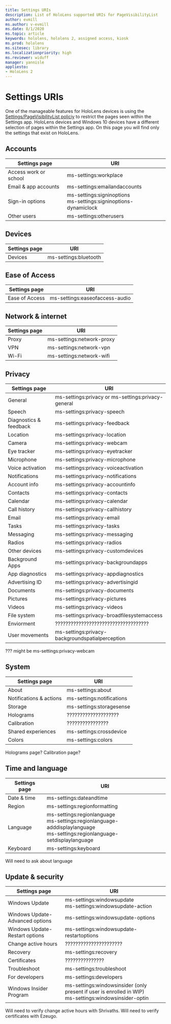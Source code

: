 ```yaml
---
title: Settings URIs
description: List of HoloLens supported URIs for PageVisibilityList
author: evmill
ms.author: v-evmill
ms.date: 8/1/2020
ms.topic: article
keywords: hololens, hololens 2, assigned access, kiosk
ms.prod: hololens
ms.sitesec: library
ms.localizationpriority: high
ms.reviewer: widuff
manager: yannisle
appliesto:
- HoloLens 2
---
```


# Settings URIs

One of the manageable features for HoloLens devices is using the [Settings/PageVisibilityList policiy](https://docs.microsoft.com/windows/client-management/mdm/policy-csp-settings#settings-pagevisibilitylist) to restrict the pages seen within the Settings app. HoloLens devices and Windows 10 devices have a different selection of pages within the Settings app. On this page you will find only the settings that exist on HoloLens. 

## Accounts

|Settings page| URI |
|-------------|-----|
| Access work or school | ms-settings:workplace |
| Email & app accounts  | ms-settings:emailandaccounts |
| Sign-in options | ms-settings:signinoptions<br>ms-settings:signinoptions-dynamiclock |
| Other users | ms-settings:otherusers |

## Devices

|Settings page| URI |
|-------------|-----|
| Devices | ms-settings:bluetooth |

## Ease of Access

|Settings page| URI |
|-------------|-----|
| Ease of Access | ms-settings:easeofaccess-audio |

## Network & internet

|Settings page| URI |
|-------------|-----|
| Proxy | ms-settings:network-proxy |
| VPN | ms-settings:network-vpn |
| Wi-Fi | ms-settings:network-wifi |

## Privacy

|Settings page| URI |
|-------------|-----|
| General | ms-settings:privacy or ms-settings:privacy-general |
| Speech | ms-settings:privacy-speech |
| Diagnostics & feedback | ms-settings:privacy-feedback |
| Location | ms-settings:privacy-location |
| Camera | ms-settings:privacy-webcam |
| Eye tracker | ms-settings:privacy-eyetracker |
| Microphone | ms-settings:privacy-microphone |
| Voice activation | ms-settings:privacy-voiceactivation |
| Notifications | ms-settings:privacy-notifications |
| Account info | ms-settings:privacy-accountinfo |
| Contacts | ms-settings:privacy-contacts |
| Calendar | ms-settings:privacy-calendar |
| Call history | ms-settings:privacy-callhistory |
| Email | ms-settings:privacy-email |
| Tasks | ms-settings:privacy-tasks |
| Messaging | ms-settings:privacy-messaging |
| Radios | ms-settings:privacy-radios |
| Other devices | ms-settings:privacy-customdevices |
| Background Apps | ms-settings:privacy-backgroundapps |
| App diagnostics | ms-settings:privacy-appdiagnostics |
| Advertising ID | ms-settings:privacy-advertisingid |
| Documents | ms-settings:privacy-documents |
| Pictures | ms-settings:privacy-pictures |
| Videos | ms-settings:privacy-videos |
| File system | ms-settings:privacy-broadfilesystemaccess |
| Enviorment | ???????????????????????????????????? |
| User movements | ms-settings:privacy-backgroundspatialperception |

??? might be ms-settings:privacy-webcam

## System

|Settings page| URI |
|-------------|-----|
| About | ms-settings:about |
| Notifications & actions |	ms-settings:notifications |
| Storage | ms-settings:storagesense |
| Holograms | ???????????????????? |
| Calibration | ???????????????? |
| Shared experiences | ms-settings:crossdevice |
| Colors | ms-settings:colors |

Holograms page?
Calibration page?

## Time and language

|Settings page| URI |
|-------------|-----|
| Date & time | ms-settings:dateandtime |
| Region | ms-settings:regionformatting |
| Language | ms-settings:regionlanguage<br/>ms-settings:regionlanguage-adddisplaylanguage<br/>ms-settings:regionlanguage-setdisplaylanguage |
| Keyboard | ms-settings:keyboard |

Will need to ask about language 

## Update & security

|Settings page| URI |
|-------------|-----|
| Windows Update | ms-settings:windowsupdate<br>ms-settings:windowsupdate-action |
| Windows Update-Advanced options | ms-settings:windowsupdate-options |
| Windows Update-Restart options | ms-settings:windowsupdate-restartoptions |
| Change active hours | ?????????????????????? |
| Recovery | ms-settings:recovery |
| Certificates | ??????????????? |
| Troubleshoot | ms-settings:troubleshoot |
| For developers | ms-settings:developers |
| Windows Insider Program | ms-settings:windowsinsider (only present if user is enrolled in WIP)<br/>ms-settings:windowsinsider-optin |

Will need to verify change active hours with Shrivaths.
Will need to verify certificates with Ezeugo.



